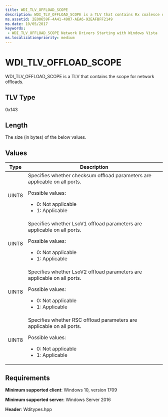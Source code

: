 ```yaml
---
title: WDI_TLV_OFFLOAD_SCOPE
description: WDI_TLV_OFFLOAD_SCOPE is a TLV that contains Rx coalesce offload capabilities.
ms.assetid: 2E00659F-4A41-4907-AEA6-92EAFBFF2149
ms.date: 10/05/2017
keywords:
 - WDI_TLV_OFFLOAD_SCOPE Network Drivers Starting with Windows Vista
ms.localizationpriority: medium
---
```


# WDI_TLV_OFFLOAD_SCOPE


WDI_TLV_OFFLOAD_SCOPE is a TLV that contains the scope for network offloads.

## TLV Type


0x143

## Length


The size (in bytes) of the below values.

## Values

| Type | Description |
| --- | --- |
| UINT8 | Specifies whether checksum offload parameters are applicable on all ports. <p>Possible values:</p> <ul><li>0: Not applicable</li><li>1: Applicable</li></ul> |
| UINT8 | Specifies whether LsoV1 offload parameters are applicable on all ports. <p>Possible values:</p> <ul><li>0: Not applicable</li><li>1: Applicable</li></ul> |
| UINT8 | Specifies whether LsoV2 offload parameters are applicable on all ports. <p>Possible values:</p> <ul><li>0: Not applicable</li><li>1: Applicable</li></ul> |
| UINT8 | Specifies whether RSC offload parameters are applicable on all ports. <p>Possible values:</p> <ul><li>0: Not applicable</li><li>1: Applicable</li></ul> |
 

## Requirements

**Minimum supported client**: Windows 10, version 1709

**Minimum supported server**: Windows Server 2016

**Header**: Wditypes.hpp




